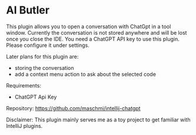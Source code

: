 # AI Butler

This plugin allows you to open a conversation with ChatGpt in a tool window. Currently the conversation is not
stored anywhere and will be lost once you close the IDE. You need a ChatGPT API key to use this plugin. Please
configure it under settings.

Later plans for this plugin are:
* storing the conversation
* add a context menu action to ask about the selected code

Requirements:
* ChatGPT Api Key

Repository:
https://github.com/maschmi/intellij-chatgpt

Disclaimer:
This plugin mainly serves me as a toy project to get familiar with IntelliJ plugins.
